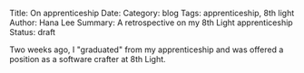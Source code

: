 Title: On apprenticeship
Date:
Category: blog
Tags: apprenticeship, 8th light
Author: Hana Lee
Summary: A retrospective on my 8th Light apprenticeship
Status: draft

Two weeks ago, I "graduated" from my apprenticeship and was offered a position
as a software crafter at 8th Light. 

